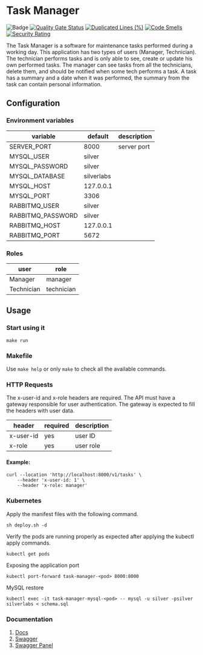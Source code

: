 # Task Manager
![Badge](https://img.shields.io/badge/Go-v1.21-blue)
[![Quality Gate Status](https://sonarcloud.io/api/project_badges/measure?project=madsilver_silver-clean-code&metric=alert_status)](https://sonarcloud.io/summary/new_code?id=madsilver_task-manager)
[![Duplicated Lines (%)](https://sonarcloud.io/api/project_badges/measure?project=madsilver_silver-clean-code&metric=duplicated_lines_density)](https://sonarcloud.io/summary/new_code?id=madsilver_task-manager)
[![Code Smells](https://sonarcloud.io/api/project_badges/measure?project=madsilver_silver-clean-code&metric=code_smells)](https://sonarcloud.io/summary/new_code?id=madsilver_task-manager)
[![Security Rating](https://sonarcloud.io/api/project_badges/measure?project=madsilver_silver-clean-code&metric=security_rating)](https://sonarcloud.io/summary/new_code?id=madsilver_task-manager)

The Task Manager is a software for maintenance tasks performed during a
working day. This application has two types of users (Manager, Technician).
The technician performs tasks and is only able to see, create or update his own
performed tasks.
The manager can see tasks from all the technicians, delete them, and should be
notified when some tech performs a task.
A task has a summary and a date when it was performed, the
summary from the task can contain personal information.

## Configuration
### Environment variables
| variable          | default    | description                             |
|-------------------|------------|-----------------------------------------|
| SERVER_PORT       | 8000       | server port                             |
| MYSQL_USER        | silver     |                                         |
| MYSQL_PASSWORD    | silver     |                                         |
| MYSQL_DATABASE    | silverlabs |                                         |
| MYSQL_HOST        | 127.0.0.1  |                                         |
| MYSQL_PORT        | 3306       |                                         |
| RABBITMQ_USER     | silver     |                                         |
| RABBITMQ_PASSWORD | silver     |                                         |
| RABBITMQ_HOST     | 127.0.0.1  |                                         |
| RABBITMQ_PORT     | 5672       |                                         |

### Roles
| user       | role       |
|------------|------------|
| Manager    | manager    |
| Technician | technician |

## Usage
### Start using it
```shell
make run
```

### Makefile
Use ``make help`` or only ``make`` to check all the available commands.

### HTTP Requests
The x-user-id and x-role headers are required. The API must have a gateway responsible for user authentication.
The gateway is expected to fill the headers with user data.

| header    | required | description    |
|-----------|----------|----------------|
| x-user-id | yes      | user ID        |
| x-role    | yes      | user role      |

#### Example:
```shell
curl --location 'http://localhost:8000/v1/tasks' \
    --header 'x-user-id: 1' \
    --header 'x-role: manager'
```
### Kubernetes
Apply the manifest files with the following command.
```shell
sh deploy.sh -d
```
Verify the pods are running properly as expected after applying the kubectl apply commands.
```shell
kubectl get pods
```
Exposing the application port
```shell
kubectl port-forward task-manager-<pod> 8000:8000
```

MySQL restore
```shell
kubectl exec -it task-manager-mysql-<pod> -- mysql -u silver -psilver silverlabs < schema.sql
```

### Documentation
1. [Docs](docs)
2. [Swagger](docs/swagger.json)
3. [Swagger Panel](http://localhost:8000/swagger/index.html)
